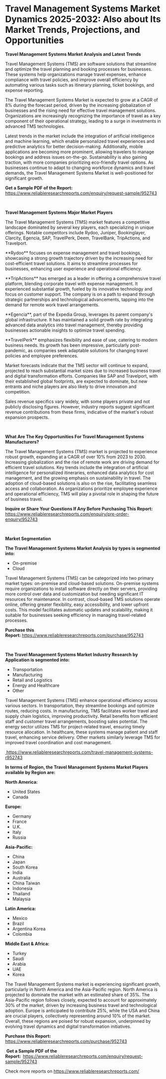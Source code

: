 <p><h1>Travel Management Systems Market Dynamics 2025-2032: Also about Its Market Trends, Projections, and Opportunities</h1></p><p><strong>Travel Management Systems Market Analysis and Latest Trends</strong></p>
<p><p>Travel Management Systems (TMS) are software solutions that streamline and optimize the travel planning and booking processes for businesses. These systems help organizations manage travel expenses, enhance compliance with travel policies, and improve overall efficiency by automating various tasks such as itinerary planning, ticket bookings, and expense reporting.</p><p>The Travel Management Systems Market is expected to grow at a CAGR of 8% during the forecast period, driven by the increasing globalization of businesses and the rising need for effective travel management solutions. Organizations are increasingly recognizing the importance of travel as a key component of their operational strategy, leading to a surge in investments in advanced TMS technologies.</p><p>Latest trends in the market include the integration of artificial intelligence and machine learning, which enable personalized travel experiences and predictive analytics for better decision-making. Additionally, mobile applications are becoming more prominent, allowing travelers to manage bookings and address issues on-the-go. Sustainability is also gaining traction, with more companies prioritizing eco-friendly travel options. As businesses continue to adapt to changing workforce dynamics and travel demands, the Travel Management Systems Market is well-positioned for significant growth.</p></p>
<p><strong>Get a Sample PDF of the Report:&nbsp;</strong> <a href="https://www.reliableresearchreports.com/enquiry/request-sample/952743?utm_campaign=2224&utm_medium=2&utm_source=Github&utm_content=ia&utm_term=06032025&utm_id=travel-management-systems">https://www.reliableresearchreports.com/enquiry/request-sample/952743</a></p>
<p>&nbsp;</p>
<p><strong>Travel Management Systems Major Market Players</strong></p>
<p><p>The Travel Management Systems (TMS) market features a competitive landscape dominated by several key players, each specializing in unique offerings. Notable competitors include Rydoo, Juniper, Bookinglayer, Clarcity, Egencia, SAP, TravelPerk, Deem, TravelBank, TripActions, and Travelport.</p><p>**Rydoo** focuses on expense management and travel bookings, showcasing a strong growth trajectory driven by the increasing need for cost-efficient travel solutions. It aims to streamline processes for businesses, enhancing user experience and operational efficiency.</p><p>**TripActions** has emerged as a leader in offering a comprehensive travel platform, blending corporate travel with expense management. It experienced substantial growth, fueled by its innovative technology and focus on customer support. The company is on a path to expand through strategic partnerships and technological advancements, tapping into the demand for remote work travel arrangements.</p><p>**Egencia**, part of the Expedia Group, leverages its parent company's global infrastructure. It has maintained a solid growth rate by integrating advanced data analytics into travel management, thereby providing businesses actionable insights to optimize travel spending. </p><p>**TravelPerk** emphasizes flexibility and ease of use, catering to modern business needs. Its growth has been impressive, particularly post-pandemic, as companies seek adaptable solutions for changing travel policies and employee preferences.</p><p>Market forecasts indicate that the TMS sector will continue to expand, projected to reach substantial market sizes due to increased business travel and digital transformation efforts. Companies like SAP and Travelport, with their established global footprints, are expected to dominate, but new entrants and niche players are also likely to drive innovation and competition.</p><p>Sales revenue specifics vary widely, with some players private and not publicly disclosing figures. However, industry reports suggest significant revenue contributions from these firms, indicative of the market's robust expansion prospects.</p></p>
<p>&nbsp;</p>
<p><strong>What Are The Key Opportunities For Travel Management Systems Manufacturers?</strong></p>
<p><p>The Travel Management Systems (TMS) market is projected to experience robust growth, expanding at a CAGR of over 10% from 2023 to 2030. Increasing globalization and the rise of remote work are driving demand for efficient travel solutions. Key trends include the integration of artificial intelligence for personalized itineraries, enhanced data analytics for cost management, and the growing emphasis on sustainability in travel. The adoption of cloud-based solutions is also on the rise, facilitating seamless access and collaboration. As organizations prioritize employee experience and operational efficiency, TMS will play a pivotal role in shaping the future of business travel.</p></p>
<p><strong>Inquire or Share Your Questions If Any Before Purchasing This Report:</strong> <a href="https://www.reliableresearchreports.com/enquiry/pre-order-enquiry/952743?utm_campaign=2224&utm_medium=2&utm_source=Github&utm_content=ia&utm_term=06032025&utm_id=travel-management-systems">https://www.reliableresearchreports.com/enquiry/pre-order-enquiry/952743</a></p>
<p>&nbsp;</p>
<p><strong>Market Segmentation</strong></p>
<p><strong>The Travel Management Systems Market Analysis by types is segmented into:</strong></p>
<p><ul><li>On-premise</li><li>Cloud</li></ul></p>
<p><p>Travel Management Systems (TMS) can be categorized into two primary market types: on-premise and cloud-based solutions. On-premise systems require organizations to install software directly on their servers, providing more control over data and customization but needing significant IT resources for maintenance. In contrast, cloud-based TMS solutions operate online, offering greater flexibility, easy accessibility, and lower upfront costs. This model facilitates automatic updates and scalability, making it suitable for businesses seeking efficiency in managing travel-related processes.</p></p>
<p><strong>Purchase this Report:&nbsp;</strong><a href="https://www.reliableresearchreports.com/purchase/952743?utm_campaign=2224&utm_medium=2&utm_source=Github&utm_content=ia&utm_term=06032025&utm_id=travel-management-systems">https://www.reliableresearchreports.com/purchase/952743</a></p>
<p>&nbsp;</p>
<p><strong>The Travel Management Systems Market Industry Research by Application is segmented into:</strong></p>
<p><ul><li>Transportation</li><li>Manufacturing</li><li>Retail and Logistics</li><li>Energy and Healthcare</li><li>Other</li></ul></p>
<p><p>Travel Management Systems (TMS) enhance operational efficiency across various sectors. In transportation, they streamline bookings and optimize routes, reducing costs. In manufacturing, TMS facilitates worker travel and supply chain logistics, improving productivity. Retail benefits from efficient staff and customer travel arrangements, boosting sales potential. The energy sector utilizes TMS for project-related travel, ensuring timely resource allocation. In healthcare, these systems manage patient and staff travel, enhancing service delivery. Other markets similarly leverage TMS for improved travel coordination and cost management.</p></p>
<p><a href="https://www.reliableresearchreports.com/travel-management-systems-r952743?utm_campaign=2224&utm_medium=2&utm_source=Github&utm_content=ia&utm_term=06032025&utm_id=travel-management-systems">&nbsp;https://www.reliableresearchreports.com/travel-management-systems-r952743</a></p>
<p><strong>In terms of Region, the Travel Management Systems Market Players available by Region are:</strong></p>
<p>
    <p> <strong> North America: </strong>
        <ul>
            <li>United States</li>
            <li>Canada</li>
        </ul>
        </p> 
    <p> <strong> Europe: </strong>
        <ul>
            <li>Germany</li>
            <li>France</li>
            <li>U.K.</li>
            <li>Italy</li>
            <li>Russia</li>
        </ul>
        </p> 
    <p> <strong> Asia-Pacific: </strong>
        <ul>
            <li>China</li>
            <li>Japan</li>
            <li>South Korea</li>
            <li>India</li>
            <li>Australia</li>
            <li>China Taiwan</li>
            <li>Indonesia</li>
            <li>Thailand</li>
            <li>Malaysia</li>
        </ul>
        </p> 
    <p> <strong> Latin America: </strong>
        <ul>
            <li>Mexico</li>
            <li>Brazil</li>
            <li>Argentina Korea</li>
            <li>Colombia</li>
        </ul>
        </p> 
    <p> <strong> Middle East & Africa: </strong>
        <ul>
            <li>Turkey</li>
            <li>Saudi</li>
            <li>Arabia</li>
            <li>UAE</li>
            <li>Korea</li>
        </ul>
    </p>
    </p>
<p><p>The Travel Management Systems market is experiencing significant growth, particularly in North America and the Asia-Pacific region. North America is projected to dominate the market with an estimated share of 35%. The Asia-Pacific region follows closely, expected to account for approximately 30% of the market, driven by increasing business travel and technological adoption. Europe is anticipated to contribute 25%, while the USA and China are crucial players, collectively representing around 10% of the market. Overall, these regions are poised for robust expansion, underpinned by evolving travel dynamics and digital transformation initiatives.</p></p>
<p><strong>Purchase this Report: </strong><a href="https://www.reliableresearchreports.com/purchase/952743?utm_campaign=2224&utm_medium=2&utm_source=Github&utm_content=ia&utm_term=06032025&utm_id=travel-management-systems">https://www.reliableresearchreports.com/purchase/952743</a></p>
<p>&nbsp;<strong>Get a Sample PDF of the Report:&nbsp;&nbsp;</strong><a href="https://www.reliableresearchreports.com/enquiry/request-sample/952743?utm_campaign=2224&utm_medium=2&utm_source=Github&utm_content=ia&utm_term=06032025&utm_id=travel-management-systems">https://www.reliableresearchreports.com/enquiry/request-sample/952743</a></p>
<p><strong></strong></p>
<p>Check more reports on <a href="https://www.reliableresearchreports.com/?utm_campaign=2224&utm_medium=2&utm_source=Github&utm_content=ia&utm_term=06032025&utm_id=travel-management-systems">https://www.reliableresearchreports.com/</a></p>